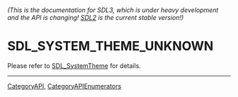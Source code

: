 ###### (This is the documentation for SDL3, which is under heavy development and the API is changing! [SDL2](https://wiki.libsdl.org/SDL2/) is the current stable version!)
# SDL_SYSTEM_THEME_UNKNOWN

Please refer to [SDL_SystemTheme](SDL_SystemTheme) for details.

----
[CategoryAPI](CategoryAPI), [CategoryAPIEnumerators](CategoryAPIEnumerators)

